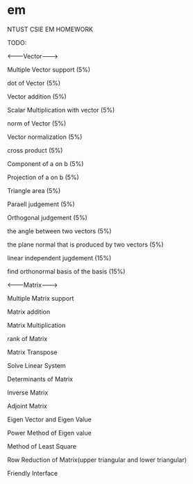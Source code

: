 em
==

NTUST CSIE EM HOMEWORK


TODO:

<---Vector--->

Multiple Vector support  (5%)

dot of Vector (5%)

Vector addition (5%)

Scalar Multiplication with vector (5%)

norm of Vector (5%)

Vector normalization (5%)

cross product (5%)

Component of a on b (5%)

Projection of a on b (5%)

Triangle area (5%)

Paraell judgement (5%)

Orthogonal judgement (5%)

the angle between two vectors (5%)

the plane normal that is produced by two vectors (5%)

linear independent jugdement (15%)

find orthonormal basis of the basis (15%)



<---Matrix--->

Multiple Matrix support 

Matrix addition 

Matrix Multiplication

rank of Matrix

Matrix Transpose

Solve Linear System

Determinants of Matrix

Inverse Matrix

Adjoint Matrix

Eigen Vector and Eigen Value

Power Method of Eigen value

Method of Least Square

Row Reduction of Matrix(upper triangular and lower triangular)

Friendly Interface
